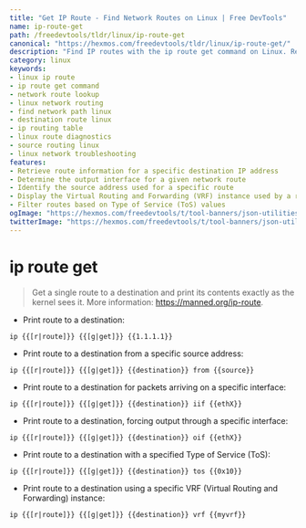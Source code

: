 ```yaml
---
title: "Get IP Route - Find Network Routes on Linux | Free DevTools"
name: ip-route-get
path: /freedevtools/tldr/linux/ip-route-get
canonical: "https://hexmos.com/freedevtools/tldr/linux/ip-route-get/"
description: "Find IP routes with the ip route get command on Linux. Retrieve network route information and troubleshoot network connectivity issues. Free online tool, no registration required."
category: linux
keywords:
- linux ip route
- ip route get command
- network route lookup
- linux network routing
- find network path linux
- destination route linux
- ip routing table
- linux route diagnostics
- source routing linux
- linux network troubleshooting
features:
- Retrieve route information for a specific destination IP address
- Determine the output interface for a given network route
- Identify the source address used for a specific route
- Display the Virtual Routing and Forwarding (VRF) instance used by a route
- Filter routes based on Type of Service (ToS) values
ogImage: "https://hexmos.com/freedevtools/t/tool-banners/json-utilities-banner.png"
twitterImage: "https://hexmos.com/freedevtools/t/tool-banners/json-utilities-banner.png"
---
```


# ip route get

> Get a single route to a destination and print its contents exactly as the kernel sees it.
> More information: <https://manned.org/ip-route>.

- Print route to a destination:

`ip {{[r|route]}} {{[g|get]}} {{1.1.1.1}}`

- Print route to a destination from a specific source address:

`ip {{[r|route]}} {{[g|get]}} {{destination}} from {{source}}`

- Print route to a destination for packets arriving on a specific interface:

`ip {{[r|route]}} {{[g|get]}} {{destination}} iif {{ethX}}`

- Print route to a destination, forcing output through a specific interface:

`ip {{[r|route]}} {{[g|get]}} {{destination}} oif {{ethX}}`

- Print route to a destination with a specified Type of Service (ToS):

`ip {{[r|route]}} {{[g|get]}} {{destination}} tos {{0x10}}`

- Print route to a destination using a specific VRF (Virtual Routing and Forwarding) instance:

`ip {{[r|route]}} {{[g|get]}} {{destination}} vrf {{myvrf}}`
